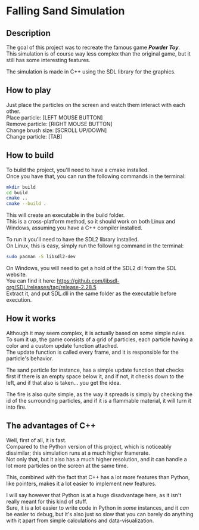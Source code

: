 # Falling Sand Simulation

## Description
The goal of this project was to recreate the famous game **_Powder Toy_**. <br>
This simulation is of course way less complex than the original game, but it still has some interesting features. <br>

The simulation is made in C++ using the SDL library for the graphics. <br>

## How to play
Just place the particles on the screen and watch them interact with each other. <br>
Place particle: [LEFT MOUSE BUTTON] <br>
Remove particle: [RIGHT MOUSE BUTTON] <br>
Change brush size: [SCROLL UP/DOWN] <br>
Change particle: [TAB] <br>

## How to build
To build the project, you'll need to have a cmake installed. <br>
Once you have that, you can run the following commands in the terminal: <br>
```bash
mkdir build
cd build
cmake ..
cmake --build .
```
This will create an executable in the build folder. <br>
This is a cross-platform method, so it should work on both Linux and Windows, assuming you have a C++ compiler installed. <br>

To run it you'll need to have the SDL2 library installed. <br>
On Linux, this is easy, simply run the following command in the terminal: <br>
```bash
sudo pacman -S libsdl2-dev
```

On Windows, you will need to get a hold of the SDL2 dll from the SDL website. <br>
You can find it here: https://github.com/libsdl-org/SDL/releases/tag/release-2.28.5 <br>
Extract it, and put SDL.dll in the same folder as the executable before execution. <br>

## How it works
Although it may seem complex, it is actually based on some simple rules. <br>
To sum it up, the game consists of a grid of particles, each particle having a color and a custom update function attached. <br>
The update function is called every frame, and it is responsible for the particle's behavior. <br>

The sand particle for instance, has a simple update function that checks first if there is an empty space below it, and if not, it checks down to the left, and if that also is taken... you get the idea. <br>

The fire is also quite simple, as the way it spreads is simply by checking the id of the surrounding particles, and if it is a flammable material, it will turn it into fire. <br>


## The advantages of C++
Well, first of all, it is fast. <br>
Compared to the Python version of this project, which is noticeably dissimilar; this simulation runs at a much higher framerate. <br>
Not only that, but it also has a much higher resolution, and it can handle a lot more particles on the screen at the same time. <br>

This, combined with the fact that C++ has a lot more features than Python, like pointers, makes it a lot easier to implement new features. <br>

I will say however that Python is at a huge disadvantage here, as it isn't really meant for this kind of stuff. <br>
Sure, it is a lot easier to write code in Python in _some_ instances, and it _can_ be easier to debug, but it's also just so slow that you can barely do anything with it apart from simple calculations and data-visualization. <br>